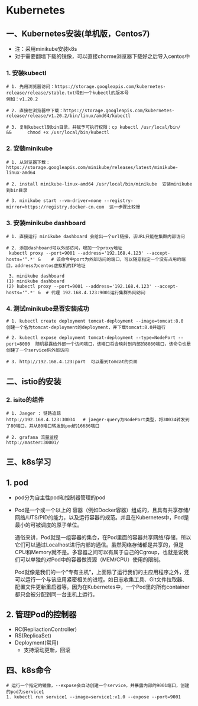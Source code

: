 # Kubernetes

## 一、Kubernetes安装(单机版，Centos7)

- 注：采用minikube安装k8s
- 对于需要翻墙下载的镜像，可以直接chorme浏览器下载好之后导入centos中

### 1. 安装kubectl

```shell
# 1. 先用浏览器访问：https://storage.googleapis.com/kubernetes-release/release/stable.txt得到一个kubectl的版本号
例如：v1.20.2

# 2. 直接在浏览器中下载：https://storage.googleapis.com/kubernetes-release/release/v1.20.2/bin/linux/amd64/kubectl

# 3. 复制kubectl到bin目录，并赋予可执行权限：cp kubectl /usr/local/bin/       &&      chmod +x /usr/local/bin/kubectl
```

### 2. 安装minikube

```shell
# 1. 从浏览器下载：https://storage.googleapis.com/minikube/releases/latest/minikube-linux-amd64

# 2. install minikube-linux-amd64 /usr/local/bin/minikube  安装minikube到bin目录

# 3. minikube start --vm-driver=none --registry-mirror=https://registry.docker-cn.com  这一步骤比较慢
```

### 3. 安装minikube dashboard

```shell
# 1. 直接运行 minikube dashboard 会给出一个url链接，该URL只能在集群内部访问

# 2. 添加dashboard可以外部访问，增加一个proxy地址
 kubectl proxy --port=9001 --address='192.168.4.123' --accept-hosts='^.*' &    # 该命令中port为外部访问的端口，可以随意指定一个没有占用的端口，address为centos虚拟机的IP地址
 
 3. minikube dashboard
(1) minikube dashboard
(2) kubectl proxy --port=9001 --address='192.168.4.123' --accept-hosts='^.*' &  # 代理 192.168.4.123:9001运行集群外网访问
```

### 4. 测试minikube是否安装成功

```shell
# 1. kubectl create deployment tomcat-deployment --image=tomcat:8.0  创建一个名为tomcat-deployment的deployment，并下载tomcat:8.0并运行

# 2. kubectl expose deployment tomcat-deployment --type=NodePort --port=8080  随机暴露给外部一个访问端口，该端口将会映射到内部的8080端口，该命令也是创建了一个service供外部访问

# 3. http://192.168.4.123:port  可以看到tomcat的页面
```

## 二、istio的安装

### 2. isito的组件

```shell
# 1. Jaeger : 链路追踪
http://192.168.4.123:30034   # jaeger-query为NodePort类型，将30034转发到了80端口，并从80端口转发到pod的16686端口

# 2. grafana 流量监控
http://master:30001/
```







## 三、k8s学习

## 1. pod

- pod分为自主性pod和控制器管理的pod

- Pod是一个或一个以上的 容器（例如Docker容器）组成的，且具有共享存储/网络/UTS/PID的能力，以及运行容器的规范。并且在Kubernetes中，Pod是最小的可被调度的原子单位。

  通俗来讲，Pod就是一组容器的集合，在Pod里面的容器共享网络/存储，所以它们可以通过Localhost进行内部的通信。虽然网络存储都是共享的，但是CPU和Memory就不是。多容器之间可以有属于自己的Cgroup，也就是说我们可以单独的对Pod中的容器做资源（MEM/CPU）使用的限制。

  Pod就像是我们的一个”专有主机”，上面除了运行我们的主应用程序之外，还可以运行一个与该应用紧密相关的进程。如日志收集工具、Git文件拉取器、配置文件更新重启器等。因为在Kubernetes中，一个Pod里的所有container都只会被分配到同一台主机上运行。

## 2. 管理Pod的控制器

- RC(RepliactionController)
- RS(ReplicaSet)
- Deployment(常用)
  - 支持滚动更新，回滚

## 四、k8s命令

```shell
# 运行一个指定的镜像，--expose会自动创建一个service，并暴露内部的9001端口，创建的pod为service1
1. kubectl run service1 --image=service1:v1.0 --expose --port=9001

```

